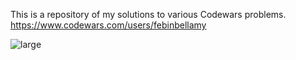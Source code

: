 This is a repository of my solutions to various Codewars problems. https://www.codewars.com/users/febinbellamy

![large](https://user-images.githubusercontent.com/89381034/208298115-d7fa0b66-7520-447e-a75a-6665a7351302.svg)
